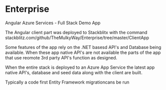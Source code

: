 # Enterprise
Angular Azure Services - Full Stack Demo App

The Angular client part was deployed to Stackblitx with the command 
stackblitz.com/github/TheMulkyWay/Enterprise/tree/master/ClientApp

Some features of the app rely on the .NET basesd API's and Database being available.
When these app native API's are not available the parts of the app that use reomote 3rd party API's function as designed.

When the entire stack is deployed to an Azure App Service the latest app native API's, database and seed data along with the client are built.

Typically a code first Entity Framework migrationcans be run 
